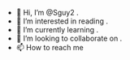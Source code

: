 - 👋 Hi, I’m @Sguy2 .
- 👀 I’m interested in reading .
- 🌱 I’m currently learning .
- 💞️ I’m looking to collaborate on .
- 📫 How to reach me 

<!---
Sguy2/Sguy2 is a ✨ special ✨ repository because its `README.md` (this file) appears on your GitHub profile.
You can click the Preview link to take a look at your changes.
--->
